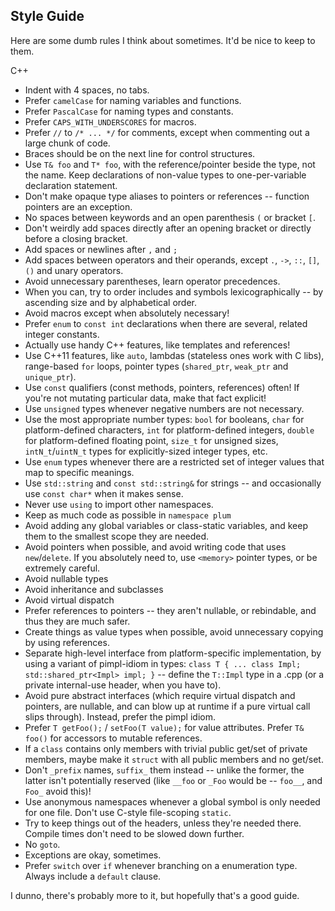 Style Guide
-----------

Here are some dumb rules I think about sometimes. It'd be nice to keep to them.

C++

* Indent with 4 spaces, no tabs.
* Prefer `camelCase` for naming variables and functions.
* Prefer `PascalCase` for naming types and constants.
* Prefer `CAPS_WITH_UNDERSCORES` for macros.
* Prefer `//` to `/* ... */` for comments, except when commenting out a large chunk of code.
* Braces should be on the next line for control structures.
* Use `T& foo` and `T* foo`, with the reference/pointer beside the type, not the name. Keep declarations of non-value types to one-per-variable declaration statement.
* Don't make opaque type aliases to pointers or references -- function pointers are an exception.
* No spaces between keywords and an open parenthesis `(` or bracket `[`.
* Don't weirdly add spaces directly after an opening bracket or directly before a closing bracket.
* Add spaces or newlines after `,` and `;`
* Add spaces between operators and their operands, except `.`, `->`, `::`, `[]`, `()` and unary operators.
* Avoid unnecessary parentheses, learn operator precedences.
* When you can, try to order includes and symbols lexicographically -- by ascending size and by alphabetical order.
* Avoid macros except when absolutely necessary!
* Prefer `enum` to `const int` declarations when there are several, related integer constants.
* Actually use handy C++ features, like templates and references!
* Use C++11 features, like `auto`, lambdas (stateless ones work with C libs), range-based `for` loops, pointer types (`shared_ptr`, `weak_ptr` and `unique_ptr`).
* Use `const` qualifiers (const methods, pointers, references) often! If you're not mutating particular data, make that fact explicit!
* Use `unsigned` types whenever negative numbers are not necessary.
* Use the most appropriate number types: `bool` for booleans, `char` for platform-defined characters, `int` for platform-defined integers, `double` for platform-defined floating point, `size_t` for unsigned sizes, `intN_t`/`uintN_t` types for explicitly-sized integer types, etc.
* Use `enum` types whenever there are a restricted set of integer values that map to specific meanings.
* Use `std::string` and `const std::string&` for strings -- and occasionally use `const char*` when it makes sense.
* Never use `using` to import other namespaces.
* Keep as much code as possible in `namespace plum`
* Avoid adding any global variables or class-static variables, and keep them to the smallest scope they are needed.
* Avoid pointers when possible, and avoid writing code that uses `new`/`delete`. If you absolutely need to, use `<memory>` pointer types, or be extremely careful.
* Avoid nullable types
* Avoid inheritance and subclasses 
* Avoid virtual dispatch
* Prefer references to pointers -- they aren't nullable, or rebindable, and thus they are much safer.
* Create things as value types when possible, avoid unnecessary copying by using references.
* Separate high-level interface from platform-specific implementation, by using a variant of pimpl-idiom in types: `class T { ... class Impl; std::shared_ptr<Impl> impl; }` -- define the `T::Impl` type in a .cpp (or a private internal-use header, when you have to).
* Avoid pure abstract interfaces (which require virtual dispatch and pointers, are nullable, and can blow up at runtime if a pure virtual call slips through). Instead, prefer the pimpl idiom.
* Prefer `T getFoo();` / `setFoo(T value);` for value attributes. Prefer `T& foo()` for accessors to mutable references.
* If a `class` contains only members with trivial public get/set of private members, maybe make it `struct` with all public members and no get/set.
* Don't `_prefix` names, `suffix_` them instead -- unlike the former, the latter isn't potentially reserved (like `__foo` or `_Foo` would be -- `foo__`, and `Foo_` avoid this)!
* Use anonymous namespaces whenever a global symbol is only needed for one file. Don't use C-style file-scoping `static`.
* Try to keep things out of the headers, unless they're needed there. Compile times don't need to be slowed down further.
* No `goto`.
* Exceptions are okay, sometimes.
* Prefer `switch` over `if` whenever branching on a enumeration type. Always include a `default` clause.

I dunno, there's probably more to it, but hopefully that's a good guide.